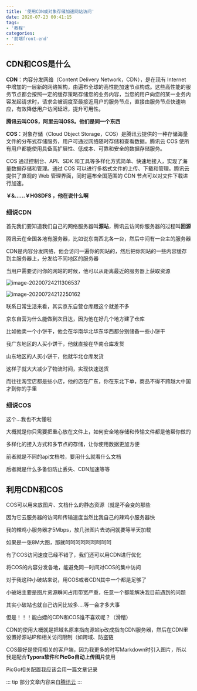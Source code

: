 ```yaml
---
title: '使用CDN或对象存储加速网站访问'
date: 2020-07-23 00:41:15
tags:
- '教程'
categories:
- '前端front-end'
---
```


## CDN和COS是什么

**CDN**：内容分发网络（Content Delivery Network，CDN），是在现有 Internet 中增加的一层新的网络架构，由遍布全球的高性能加速节点构成。这些高性能的服务节点都会按照一定的缓存策略存储您的业务内容，当您的用户向您的某一业务内容发起请求时，请求会被调度至最接近用户的服务节点，直接由服务节点快速响应，有效降低用户访问延迟，提升可用性。



**腾讯云叫COS，阿里云叫OSS。他们是同一个东西**

**COS**：对象存储（Cloud Object Storage，COS）是腾讯云提供的一种存储海量文件的分布式存储服务，用户可通过网络随时存储和查看数据。腾讯云 COS 使所有用户都能使用具备高扩展性、低成本、可靠和安全的数据存储服务。

COS 通过控制台、API、SDK 和工具等多样化方式简单、快速地接入，实现了海量数据存储和管理。通过 COS 可以进行多格式文件的上传、下载和管理。腾讯云提供了直观的 Web 管理界面，同时遍布全国范围的 CDN 节点可以对文件下载进行加速。



**￥&……￥HGSDFS ，他在说什么啊**

### 细说CDN

首先我们要知道我们自己的网络服务器叫**源站**，腾讯云访问你服务器的过程叫**回源**

腾讯云在全国各地有服务器，比如说东南西北各一台，然后中间有一台主的服务器

CDN是内容分发网络，他会访问一遍你的网站的，然后把你网站的一些内容缓存到主服务器上，分发给不同地区的服务器

当用户需要访问你的网站的时候，他可以从距离最近的服务器上获取资源

![image-20200724211306537](https://static.chanx.tech/image/cjflp_0.png)

![image-20200724212250162](https://static.chanx.tech/image/cjxmi_0.png)



联系日常生活来看，其实京东自营仓库跟这个就差不多

京东自营为什么能做到次日达，因为他在好几个地方建了仓库

比如他卖一个小饼干，他会在华南华北华东华西都分别储备一些小饼干

我广东地区的人买小饼干，他就直接在华南仓库发货

山东地区的人买小饼干，他就华北仓库发货

这样子就大大减少了物流时间，实现快速送货

而往往淘宝店都是些小店，他的店在广东，你在东北下单，商品不得不跨越大中国才到你的手里



### 细说COS

这个...我也不太懂啦

大概就是你只需要把重心放在文件上，如何安全地存储和传输文件都是他帮你做的

多样化的接入方式和多节点的存储，让你使用数据更加方便

前者就是不同的api文档啦，要用什么就看什么文档

后者就是什么多备份防止丢失、CDN加速等等

## 利用CDN和COS

COS可以用来放图片、文档什么的静态资源（就是不会变的那些

因为它云服务器的访问和传输速度当然比我自己的辣鸡小服务器快

我的辣鸡小服务器才5Mbps，放几张图片去访问就要等半天加载

如果是一张8M大图，那就呵呵呵呵呵呵呵呵呵



有了COS访问速度已经不错了，我们还可以用CDN进行优化

将COS的内容分发各地，能避免同一时间对COS的集中访问



对于我这种小破站来说，用COS或者CDN其中一个都是足够了

小破站主要是图片资源瞬间占用带宽严重，任意一个都能解决我目前遇到的问题

其实小破站也就自己访问比较多....等一会才多大事

但是！！！能白嫖的CDN和COS谁不喜欢呢？（滑稽）



CDN的使用大概就是把域名原来指向源站ip改成指向CDN服务器，然后在CDN里设置好源站IP和相关访问限制（如跨域、防盗链

COS最好是使用相关的客户端，因为我更多的时写Markdown时引入图片，所以我是配合**Typora软件**和**PicGo自动上传图片**使用

PicGo相关配置我应该会用一篇文章记录




::: tip 
部分文章内容来自[腾讯云](https://cloud.tencent.com/document/product)
:::